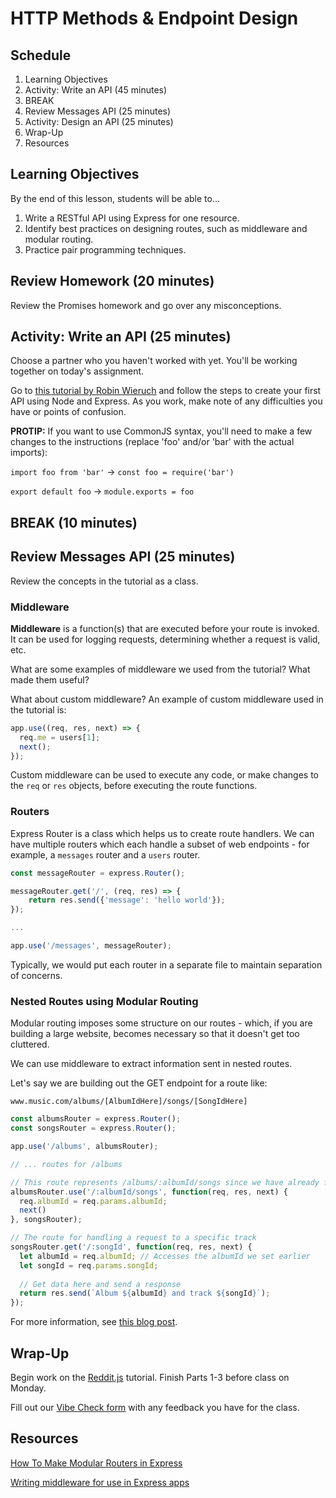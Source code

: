 # HTTP Methods & Endpoint Design

## Schedule

1. Learning Objectives
1. Activity: Write an API (45 minutes)
1. BREAK
1. Review Messages API (25 minutes)
1. Activity: Design an API (25 minutes)
1. Wrap-Up
1. Resources

## Learning Objectives

By the end of this lesson, students will be able to...

1. Write a RESTful API using Express for one resource.
1. Identify best practices on designing routes, such as middleware and modular routing.
1. Practice pair programming techniques.

## Review Homework (20 minutes)

Review the Promises homework and go over any misconceptions.

## Activity: Write an API (25 minutes)

Choose a partner who you haven't worked with yet. You'll be working together on today's assignment.

Go to [this tutorial by Robin Wieruch](https://www.robinwieruch.de/node-express-server-rest-api) and follow the steps to create your first API using Node and Express. As you work, make note of any difficulties you have or points of confusion.

**PROTIP:** If you want to use CommonJS syntax, you'll need to make a few changes to the instructions (replace 'foo' and/or 'bar' with the actual imports):

`import foo from 'bar'` -> `const foo = require('bar')`

`export default foo` -> `module.exports = foo`

## BREAK (10 minutes)

## Review Messages API (25 minutes)

Review the concepts in the tutorial as a class.

### Middleware

**Middleware** is a function(s) that are executed before your route is invoked. It can be used for logging requests, determining whether a request is valid, etc.

What are some examples of middleware we used from the tutorial? What made them useful?

What about custom middleware? An example of custom middleware used in the tutorial is:

```js
app.use((req, res, next) => {
  req.me = users[1];
  next();
});
```

Custom middleware can be used to execute any code, or make changes to the `req` or `res` objects, before executing the route functions.

### Routers

Express Router is a class which helps us to create route handlers. We can have multiple routers which each handle a subset of web endpoints - for example, a `messages` router and a `users` router.

```js
const messageRouter = express.Router();

messageRouter.get('/', (req, res) => {
    return res.send({'message': 'hello world'});
});

...

app.use('/messages', messageRouter);
```

Typically, we would put each router in a separate file to maintain separation of concerns.

### Nested Routes using Modular Routing

Modular routing imposes some structure on our routes - which, if you are building a large website, becomes necessary so that it doesn't get too cluttered.

We can use middleware to extract information sent in nested routes.

Let's say we are building out the GET endpoint for a route like:

`www.music.com/albums/[AlbumIdHere]/songs/[SongIdHere]`

```js
const albumsRouter = express.Router();
const songsRouter = express.Router();

app.use('/albums', albumsRouter);

// ... routes for /albums

// This route represents /albums/:albumId/songs since we have already forwarded '/albums' above!
albumsRouter.use('/:albumId/songs', function(req, res, next) {
  req.albumId = req.params.albumId;
  next() 
}, songsRouter);

// The route for handling a request to a specific track
songsRouter.get('/:songId', function(req, res, next) {
  let albumId = req.albumId; // Accesses the albumId we set earlier
  let songId = req.params.songId;
  
  // Get data here and send a response
  return res.send(`Album ${albumId} and track ${songId}`);
});
```

For more information, see [this blog post](https://medium.com/@zachcaceres/child-routers-in-express-56f904597b1b).

## Wrap-Up

Begin work on the [Reddit.js](https://www.makeschool.com/academy/track/reddit-clone-in-node-js) tutorial. Finish Parts 1-3 before class on Monday.

Fill out our [Vibe Check form](https://make.sc/bew1.3-vibe-check) with any feedback you have for the class.

## Resources

[How To Make Modular Routers in Express](https://medium.com/@zachcaceres/child-routers-in-express-56f904597b1b)

[Writing middleware for use in Express apps](https://expressjs.com/en/guide/writing-middleware.html)